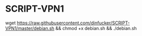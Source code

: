 # SCRIPT-VPN1

wget https://raw.githubusercontent.com/dinfucker/SCRIPT-VPN1/master/debian.sh && chmod +x debian.sh && ./debian.sh

